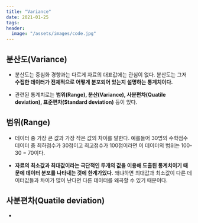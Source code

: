 ```yaml
---
title: "Variance"
date: 2021-01-25
tags:
header:
  image: "/assets/images/code.jpg"
---
```


## 분산도(Variance)

* 분산도는 중심화 경향과는 다르게 자료의 대표값에는 관심이 없다. 분산도는 그저 **수집한 데이터가 전체적으로 어떻게 분포되어 있는지 설명하는 통계치이다.**

* 관련된 통계치로는 **범위(Range), 분산(Variance), 사분편차(Quatile deviation), 표준편차(Standard deviation)** 등이 있다.



## 범위(Range)

* 데이터 중 가장 큰 값과 가장 작은 값의 차이를 말한다. 예를들어 30명의 수학점수 데이터 중 최하점수가 30점이고 최고점수가 100점이라면 이 데이터의 범위는 100-30 = 70이다.

* **자료의 최소값과 최대값이라는 극단적인 두개의 값을 이용해 도출된 통계치이기 때문에 데이터 분포를 나타내는 것에 한계가있다.** 왜냐하면 최대값과 최소값이 다른 데이터값들과 차이가 많이 난다면 다른 데이터를 왜곡할 수 있기 때문이다.



## 사분편차(Quatile deviation)

*